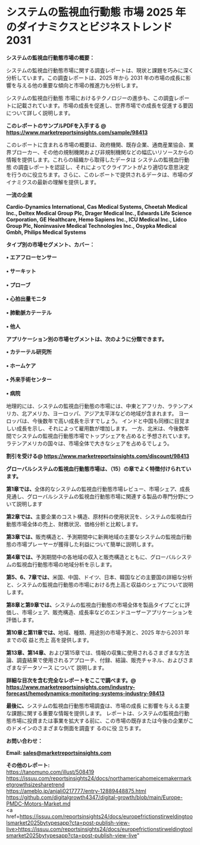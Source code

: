 # システムの監視血行動態 市場 2025 年のダイナミクスとビジネストレンド 2031

<strong><b>システムの監視血行動態市場の概要：</b></strong>

システムの監視血行動態市場に関する調査レポートは、現状と課題を巧みに深く分析しています。この調査レポートは、2025 年から 2031 年の市場の成長に影響を与える他の重要な傾向と市場の推進力も分析します。

システムの監視血行動態 市場におけるテクノロジーの進歩も、この調査レポートに記載されています。市場の成長を促進し、世界市場での成長を促進する要因について詳しく説明します。

<strong>このレポートのサンプルPDFを入手する @ <a href=https://www.marketreportsinsights.com/sample/98413>https://www.marketreportsinsights.com/sample/98413</a></strong>

このレポートに含まれる市場の概要は、政府機関、既存企業、通商産業協会、業界ブローカー、その他の規制機関および非規制機関などの幅広いリソースからの情報を提供します。これらの組織から取得したデータは システムの監視血行動態 の調査レポートを認証し、それによってクライアントがより適切な意思決定を行うのに役立ちます。さらに、このレポートで提供されるデータは、市場のダイナミクスの最新の理解を提供します。

<strong>一流の企業</strong>

<strong><b>Cardio-Dynamics International, Cas Medical Systems, Cheetah Medical Inc., Deltex Medical Group Plc, Drager Medical Inc., Edwards Life Science Corporation, GE Healthcare, Hemo Sapiens Inc., ICU Medical Inc., Lidco Group Plc, Noninvasive Medical Technologies Inc., Osypka Medical Gmbh, Philips Medical Systems</b></strong>

<strong><b>タイプ別の市場セグメント、カバー：</b></strong>

<strong>• エアフローセンサー<br><br>• サーキット<br><br>• プローブ<br><br>• 心拍出量モニタ<br><br>• 肺動脈カテーテル<br><br>• 他人</strong>

<strong><b>アプリケーション別の市場セグメントは、次のように分類できます。</b></strong>

<strong>• カテーテル研究所<br><br>• ホームケア<br><br>• 外来手術センター<br><br>• 病院</strong>

 地理的には、システムの監視血行動態の市場には、中東とアフリカ、ラテンアメリカ、北アメリカ、ヨーロッパ、アジア太平洋などの地域が含まれます。 ヨーロッパは、今後数年で高い成長を示すでしょう。 インドと中国も同様に目覚ましい成長を示し、それによって雇用数が増加します。 一方、北米は、今後数年間でシステムの監視血行動態市場でトップシェアを占めると予想されています。 ラテンアメリカの国々は、市場全体で大きなシェアを占めるでしょう。

<strong>割引を受ける@ <a href=https://www.marketreportsinsights.com/discount/98413>https://www.marketreportsinsights.com/discount/98413</a></strong>

<strong><b>グローバルシステムの監視血行動態市場は、（15）の章でよく特徴付けられています。</b></strong>

<strong><b>第</b></strong><strong><b>1章では、</b></strong>全体的なシステムの監視血行動態市場レビュー、市場シェア、成長見通し、グローバルシステムの監視血行動態市場に関連する製品の専門分野について説明します

<strong><b>第2章では、</b></strong>主要企業のコスト構造、原材料の使用状況を、システムの監視血行動態市場全体の売上、財務状況、価格分析と比較します。

<strong><b>第3章では、</b></strong>販売構造と、予測期間中に新興地域の主要なシステムの監視血行動態の市場プレーヤーが獲得した利益について簡単に説明します。

<strong><b>第4章では、</b></strong>予測期間中の各地域の収入と販売構造とともに、グローバルシステムの監視血行動態市場の地域分析を示します。

<strong><b>第5、6、7章では、</b></strong>米国、中国、ドイツ、日本、韓国などの主要国の詳細な分析と、システムの監視血行動態の市場における売上高と収益のシェアについて説明します。

<strong><b>第8章と第9章では、</b></strong>システムの監視血行動態の市場全体を製品タイプごとに評価し、市場シェア、販売構造、成長率などのエンドユーザーアプリケーションを評価します。

<strong><b>第10章と第11章では、</b></strong>地域、種類、用途別の市場予測と、2025 年から2031 年までの収 益と売上 高を提供します。

<strong><b>第13章、第14章、</b></strong>および第15章では、情報の収集に使用されるさまざまな方法論、調査結果で使用されるアプローチ、付録、結論、販売チャネル、およびさまざまなデータソース について 説明します。

<strong>詳細な目次を含む完全なレポートをここで調べます。@ <a href=https://www.marketreportsinsights.com/industry-forecast/hemodynamics-monitoring-systems-industry-98413>https://www.marketreportsinsights.com/industry-forecast/hemodynamics-monitoring-systems-industry-98413</a></strong>

<strong><b>最後に、</b></strong>システムの監視血行動態市場調査は、市場の成長 に影響を</a>与える主要な課題に関する重要な情報を提供します。 レポートは、システムの監視血行動態市場に投資または事業を拡大する前に、この市場の既存または今後の企業がこのドメインのさまざまな側面を調査す るのに役 立ちます。

<strong><b>お問い合わせ：</b></strong>

<strong>Email: </strong><a href=mailto:sales@marketreportsinsights.com><strong>sales@marketreportsinsights.com</strong></a>

<strong>その他のレポート:</strong>
<br>
<a href=https://tanomuno.com/illust/508419>https://tanomuno.com/illust/508419</a>
<br>
<a href=https://issuu.com/reportsinsights24/docs/northamericahomeicemakermarketgrowthsizesharetrend>https://issuu.com/reportsinsights24/docs/northamericahomeicemakermarketgrowthsizesharetrend</a>
<br>
<a href=https://ameblo.jp/anjali0217777/entry-12889448875.html>https://ameblo.jp/anjali0217777/entry-12889448875.html</a>
<br>
<a href=https://github.com/digitalgrowth4347/digital-growth/blob/main/Europe-PMDC-Motors-Market.md>https://github.com/digitalgrowth4347/digital-growth/blob/main/Europe-PMDC-Motors-Market.md</a>
<br>
<a href=https://issuu.com/reportsinsights24/docs/europefrictionstirweldingtoolsmarket2025bytypesapp?cta=post-publish-view-live>https://issuu.com/reportsinsights24/docs/europefrictionstirweldingtoolsmarket2025bytypesapp?cta=post-publish-view-live</a>"
